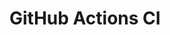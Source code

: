 # GitHub Actions CI















































































































































































































































































































































































































































































































































































































































































































































































































































































































































































































































































































































































































































































































































































































































































































































































































































































































































































































































































































































































































































































































































































































































































































































































































































































































































































































































































































































































































































































































































































































































































































































































































































































































































































































































































































































































































































































































































































